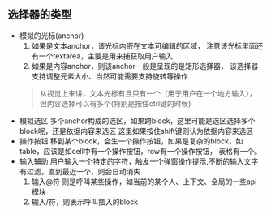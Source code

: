 ## 选择器的类型
 * 模拟的光标(anchor)
   1. 如果是文本anchor，该光标内嵌在文本可编辑的区域，
   注意该光标里面还有一个textarea，主要是用来捕获取用户输入
   2. 如果是内容anchor，则该anchor一般是呈现的是矩形选择器，
   该选择器支持调整元素大小、当然可能需要支持旋转等操作
   >从视觉上来讲，文本光标有且只有一个（用于用户在一个地方输入），但内容选择可以有多个(特别是按住ctrl键的时候)
 * 模拟选区
   多个anchor构成的选区，如果跨block，这里可能是选区选择多个block呢，还是依据内容来选区
   这里如果按住shift键则认为依据内容来选区
 * 操作按钮
   移到某个block，会生一个操作按钮，如果是复杂的block，如table，应该是如cell中有一个操作按钮，row有一个操作按钮，
   表格有一个。
 * 输入辅助
   用户输入一个特定的字符，触发一个弹窗操作提示,不断的输入文字有过滤，直到最近一个，则会自动消失
   1. 输入@符 则是呼叫某些操作，如当前的某个人、上下文、全局的一些api模块
   2. 输入/符，则表示呼叫插入的block
